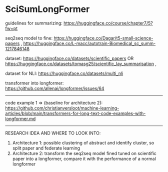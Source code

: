 # SciSumLongFormer

guidelines for summarizing: https://huggingface.co/course/chapter7/5?fw=pt

seq2seq model to fine: https://huggingface.co/Dagar/t5-small-science-papers , https://huggingface.co/L-macc/autotrain-Biomedical_sc_summ-1217846148 

dataset: https://huggingface.co/datasets/scientific_papers OR https://huggingface.co/datasets/tomasg25/scientific_lay_summarisation , 

dataset for NLI: https://huggingface.co/datasets/multi_nli

transformer into longformer: https://github.com/allenai/longformer/issues/64

--------

code example 1 => (baseline for architecture 2): https://github.com/christianversloot/machine-learning-articles/blob/main/transformers-for-long-text-code-examples-with-longformer.md

--------

RESEARCH IDEA AND WHERE TO LOOK INTO:
1) Architecture 1: possible clustering of abstract and identify cluster, so split paper and federate learning
2) Architecture 2: transform the seq2seq model fined tuned on scientific paper into a longformer, compare it with the performance of a normal longformer

